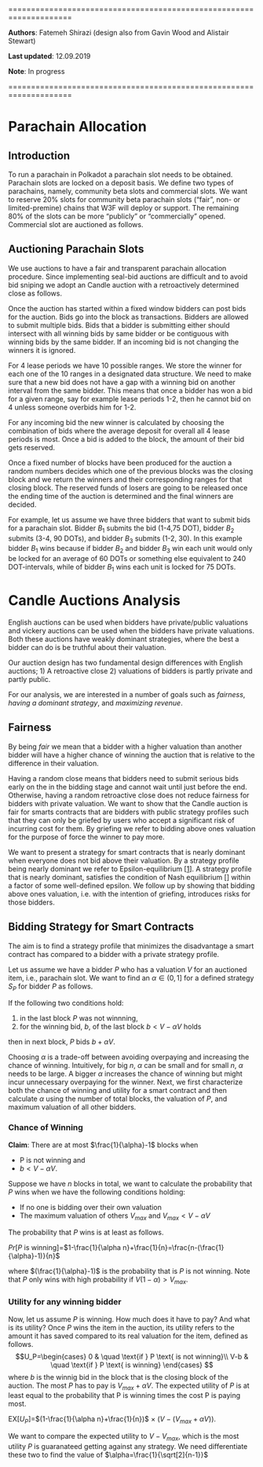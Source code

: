 ====================================================================

**Authors**: Fatemeh Shirazi (design also from Gavin Wood and Alistair Stewart)

**Last updated**: 12.09.2019

**Note**: In progress

====================================================================

# Parachain Allocation

## Introduction
To run a parachain in Polkadot a parachain slot needs to be obtained. Parachain slots are locked on a deposit basis. We define two types of parachains, namely, community beta slots and commercial slots. We want to reserve 20% slots for community beta parachain slots (“fair”, non- or limited-premine) chains that W3F will deploy or support. The remaining 80% of the slots can be more “publicly” or “commercially” opened. Commercial slot are auctioned as follows.

## Auctioning Parachain Slots
We use auctions to have a fair and transparent parachain allocation procedure. Since implementing seal-bid auctions are difficult and to avoid bid sniping we adopt an Candle auction with a retroactively determined close as follows.

Once the auction has started within a fixed window bidders can post bids for the auction. Bids go into the block as transactions. Bidders are allowed to submit multiple bids. Bids that a bidder is submitting either should intersect with all winning bids by same bidder or be contiguous with winning bids by the same bidder. If an incoming bid is not changing the winners it is ignored.

For 4 lease periods we have 10 possible ranges. We store the winner for each one of the 10 ranges in a designated data structure. We need to make sure that a new bid does not have a gap with a winning bid on another interval from the same bidder. This means that once a bidder has won a bid for a given range, say for example lease periods 1-2, then he cannot bid on 4 unless someone overbids him for 1-2.

For any incoming bid the new winner is calculated by choosing the combination of bids where the average deposit for overall all 4 lease periods is most. Once a bid is added to the block, the amount of their bid gets reserved.

Once a fixed number of blocks have been produced for the auction a random numbers decides which one of the previous blocks was the closing block and we return the winners and their corresponding ranges for that closing block. The reserved funds of losers are going to be released once the ending time of the auction is determined and the final winners are decided.

For example, let us assume we have three bidders that want to submit bids for a parachain slot. Bidder $B_1$ submits the bid (1-4,75 DOT), bidder $B_2$ submits (3-4, 90 DOTs), and bidder $B_3$ submits (1-2, 30). In this example bidder $B_1$ wins because if bidder $B_2$ and bidder $B_3$ win each unit would only be locked for an average of 60 DOTs or something else equivalent to 240 DOT-intervals, while of bidder $B_1$ wins each unit is locked for 75 DOTs.

# Candle Auctions Analysis
English auctions can be used when bidders have private/public valuations and vickery auctions can be used when the bidders have private valuations. Both these auctions have weakly dominant strategies, where the best a bidder can do is be truthful about their valuation. 

Our auction design has two fundamental design differences with English auctions; 1) A retroactive  close 2) valuations of bidders is partly private and partly public. 

For our analysis, we are interested in a number of goals such as *fairness*, *having a dominant strategy*, and *maximizing revenue*. 


## Fairness
By being *fair* we mean that a bidder with a higher valuation than another bidder will have a higher chance of winning the auction that is relative to the difference in their valuation. 

Having a random close means that bidders need to submit serious bids early on the in the bidding stage and cannot wait until just before the end. Otherwise, having a random retroactive close does not reduce fairness for bidders with private valuation. 
We want to show that the Candle auction is fair for smarts contracts that are bidders with public strategy profiles such that they can only be griefed by users who accept a significant risk of incurring cost for them. By griefing we refer to bidding above ones valuation for the purpose of force the winner to pay more.

We want to present a strategy for smart contracts that is nearly dominant when everyone does not bid above their valuation. By a strategy profile being nearly dominant we refer to Epsilon-equilibrium [[1](http://www.cs.cmu.edu/~sandholm/cs15-892F13/algorithmic-game-theory.pdf)]. A strategy profile that is nearly dominant, satisfies the condition of Nash equilibrium [] within a factor of some well-defined epsilon. We follow up by showing that bidding above ones valuation, i.e. with the intention of griefing, introduces risks for those bidders. 


## Bidding Strategy for Smart Contracts
The aim is to find a strategy profile that minimizes the disadvantage a smart contract has compared to a bidder with a private strategy profile. 

Let us assume we have a bidder $P$ who has a valuation $V$ for an auctioned item, i.e., parachain slot. We want to find an $\alpha \in (0,1]$ for a defined strategy $S_P$ for bidder $P$ as follows. 

If the following two conditions hold:

1. in the last block $P$ was not winnning, 
2. for the winning bid, $b$, of the last block $b<V-\alpha V$ holds
 
then in next block, $P$ bids $b+\alpha V$.

Choosing $\alpha$ is a trade-off between avoiding overpaying and increasing the chance of winning. Intuitively, for big $n$, $\alpha$ can be small and for small $n$, $\alpha$ needs to be large. A bigger $\alpha$ increases the chance of winning but might incur unnecessary overpaying for the winner. Next, we first characterize both the chance of winning and utility for a smart contract and then calculate $\alpha$ using the number of total blocks, the valuation of $P$, and maximum valuation of all other bidders.

### Chance of Winning


**Claim**: There are at most $\frac{1}{\alpha}-1$ blocks when 

* P is not winning and
* $b < V-\alpha V$.

Suppose we have $n$ blocks in total, we want to calculate the probability that $P$ wins when we have the following conditions holding: 

* If no one is bidding over their own valuation
* The maximum valuation of others $V_{max}$ and $V_{max}<V-\alpha V$

The probability that $P$ wins is at least as follows.

$Pr$[$P$ is winning]=$1-\frac{1}{\alpha n}+\frac{1}{n}=\frac{n-(\frac{1}{\alpha}-1)}{n}$

where $(\frac{1}{\alpha}-1)$ is the probability that is $P$ is not winning. Note that $P$ only wins with high probability if $V(1 - \alpha) > V_{max}$.

### Utility for any winning bidder

Now, let us assume $P$ is winning. How much does it have to pay? And what is its utility? Once $P$ wins the item in the auction, its utility refers to the amount it has saved compared to its real valuation for the item, defined as follows. 
$$U_P=\begin{cases}
    0       & \quad \text{if } P \text{ is not winning}\\
    V-b  & \quad \text{if } P \text{ is winning}
  \end{cases}
$$
where $b$ is the winnig bid in the block that is the closing block of the auction. The most $P$ has to pay is $V_{max}+\alpha V$. The expected utility of $P$ is at least equal to the probability that P is winning times the cost P is paying most. 

EX[$U_P$]=$(1-\frac{1}{\alpha n}+\frac{1}{n})$ $\times$ $(V-(V_{max}+\alpha V))$.

We want to compare the expected utility to $V-V_{max}$, which is the most utility $P$ is guaranateed getting against any strategy. We need differentiate these two to find the value of $\alpha=\frac{1}{\sqrt[2]{n-1}}$